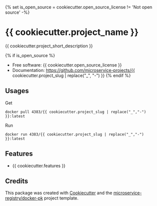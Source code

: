 {% set is_open_source = cookiecutter.open_source_license != 'Not open source' -%}
# {{ cookiecutter.project_name }}

{{ cookiecutter.project_short_description }}

{% if is_open_source %}
* Free software: {{ cookiecutter.open_source_license }}
* Documentation: https://github.com/microservice-projects/{{ cookiecutter.project_slug | replace("_", "-") }}
{% endif %}

## Usages
Get
```shell
docker pull 4383/{{ cookiecutter.project_slug | replace("_","-") }}:latest
```

Run
```shell
docker run 4383/{{ cookiecutter.project_slug | replace("_","-") }}:latest
```

## Features

* {{ cookiecutter.features }}

## Credits

This package was created with [Cookiecutter](https://github.com/audreyr/cookiecutter)
and the [microservice-registry/docker-pk](https://github.com/microservice-registry/docker-pk) project template.
